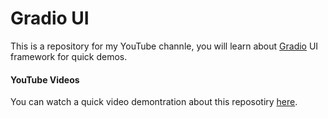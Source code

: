 # Gradio UI
This is a repository for my YouTube channle, you will learn about [Gradio](https://www.gradio.app/docs/interface) UI framework for quick demos.

#### YouTube Videos
You can watch a quick video demontration about this reposotiry [here](https://youtu.be/MJgHs9cvbfA).
